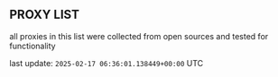 ## PROXY LIST

all proxies in this list were collected from open sources and tested for functionality

last update: `2025-02-17 06:36:01.138449+00:00` UTC